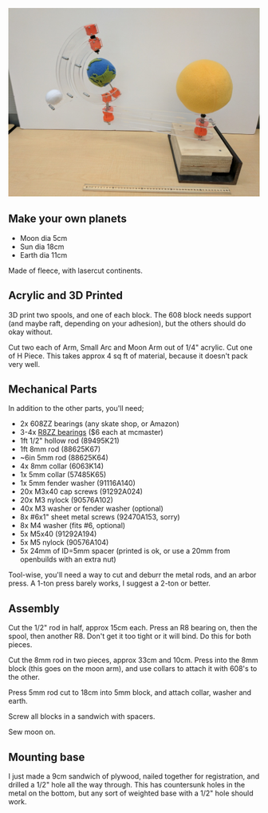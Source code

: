![](orrery.jpg) 

## Make your own planets

* Moon dia 5cm
* Sun dia 18cm
* Earth dia 11cm

Made of fleece, with lasercut continents.

## Acrylic and 3D Printed

3D print two spools, and one of each block.  The 608 block needs support (and
maybe raft, depending on your adhesion), but the others should do okay without.

Cut two each of Arm, Small Arc and Moon Arm out of 1/4" acrylic.  Cut one of H Piece.  This takes approx 4 sq ft of material, because it doesn't pack very well.

## Mechanical Parts

In addition to the other parts, you'll need;

* 2x 608ZZ bearings (any skate shop, or Amazon)
* 3-4x [R8ZZ bearings](https://www.amazon.com/gp/product/B00ZSQTJQ2/) ($6 each at mcmaster)
* 1ft 1/2" hollow rod (89495K21)
* 1ft 8mm rod (88625K67)
* ~6in 5mm rod (88625K64)
* 4x 8mm collar (6063K14)
* 1x 5mm collar (57485K65)
* 1x 5mm fender washer (91116A140)
* 20x M3x40 cap screws (91292A024)
* 20x M3 nylock (90576A102)
* 40x M3 washer or fender washer (optional)
* 8x #6x1" sheet metal screws (92470A153, sorry)
* 8x M4 washer (fits #6, optional)
* 5x M5x40 (91292A194)
* 5x M5 nylock (90576A104)
* 5x 24mm of ID=5mm spacer (printed is ok, or use a 20mm from openbuilds with an extra nut)


Tool-wise, you'll need a way to cut and deburr the metal rods, and an arbor
press.  A 1-ton press barely works, I suggest a 2-ton or better.

## Assembly

Cut the 1/2" rod in half, approx 15cm each.  Press an R8 bearing on, then the spool, then
another R8.  Don't get it too tight or it will bind.  Do this for both pieces.

Cut the 8mm rod in two pieces, approx 33cm and 10cm.  Press into the 8mm block (this goes
on the moon arm), and use collars to attach it with 608's to the other.

Press 5mm rod cut to 18cm into 5mm block, and attach collar, washer and earth.

Screw all blocks in a sandwich with spacers.

Sew moon on.

## Mounting base

I just made a 9cm sandwich of plywood, nailed together for registration, and drilled
a 1/2" hole all the way through.  This has countersunk holes in the metal on the
bottom, but any sort of weighted base with a 1/2" hole should work.
